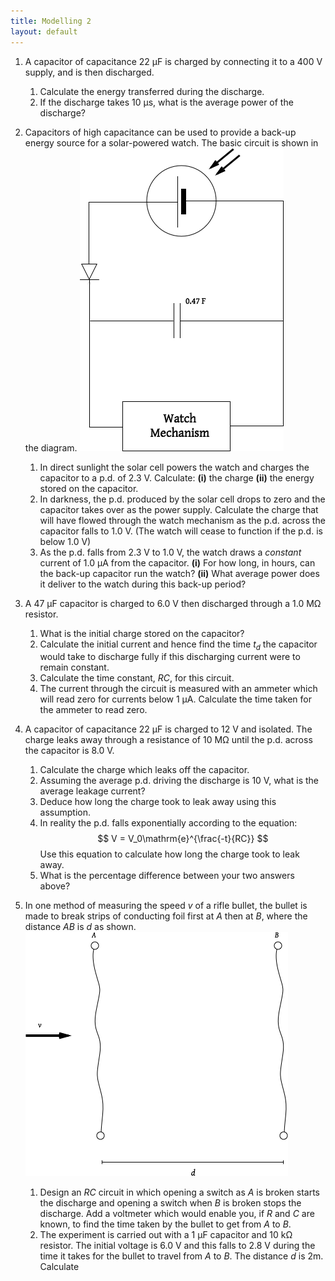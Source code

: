 ```yaml
---
title: Modelling 2
layout: default
---
```

1. A capacitor of capacitance 22 &micro;F is charged by connecting it to a 400 V supply, and is then discharged.
	1. Calculate the energy transferred during the discharge.
	1. If the discharge takes 10 &micro;s, what is the average power of the discharge?

1. Capacitors of high capacitance can be used to provide a back-up energy source for a solar-powered watch.  The basic circuit is shown in the diagram.
	![](img/solar-watch.png)
	1. In direct sunlight the solar cell powers the watch and charges the capacitor to a p.d. of 2.3 V.  Calculate: **(i)** the charge **(ii)** the energy stored on the capacitor.
	1. In darkness, the p.d. produced by the solar cell drops to zero and the capacitor takes over as the power supply.  Calculate the charge that will have flowed through the watch mechanism as the p.d. across the capacitor falls to 1.0 V. (The watch will cease to function if the p.d. is below 1.0 V)
	1. As the p.d. falls from 2.3 V to 1.0 V, the watch draws a *constant* current of 1.0 &micro;A from the capacitor. **(i)** For how long, in hours, can the back-up capacitor run the watch? **(ii)** What average power does it deliver to the watch during this back-up period?

1. A 47 &micro;F capacitor is charged to 6.0 V then discharged through a 1.0 M&Omega; resistor.
	1. What is the initial charge stored on the capacitor?
	1. Calculate the initial current and hence find the time *t<sub>d</sub>* the capacitor would take to discharge fully if this discharging current were to remain constant.
	1. Calculate the time constant, *RC*, for this circuit.
	1. The current through the circuit is measured with an ammeter which will read zero for currents below 1 &micro;A.  Calculate the time taken for the ammeter to read zero.

1. A capacitor of capacitance 22 &micro;F is charged to 12 V and isolated.  The charge leaks away through a resistance of 10 M&Omega; until the p.d. across the capacitor is 8.0 V.
	1. Calculate the charge which leaks off the capacitor.
	1. Assuming the average p.d. driving the discharge is 10 V, what is the average leakage current?
	1. Deduce how long the charge took to leak away using this assumption.
	1. In reality the p.d. falls exponentially according to the equation: $$ V = V_0\mathrm{e}^{\frac{-t}{RC}} $$ Use this equation to calculate how long the charge took to leak away.
	1. What is the percentage difference between your two answers above?

1. In one method of measuring the speed *v* of a rifle bullet, the bullet is made to break strips of conducting foil first at *A* then at *B*, where the distance *AB* is *d* as shown.
	![](img/bullet.png)
	1. Design an *RC* circuit in which opening a switch as *A* is broken starts the discharge and opening a switch when *B* is broken stops the discharge.  Add a voltmeter which would enable you, if *R* and *C* are known, to find the time taken by the bullet to get from *A* to *B*.
	1. The experiment is carried out with a 1 &micro;F capacitor and 10 k&Omega; resistor.  The initial voltage is 6.0 V and this falls to 2.8 V during the time it takes for the bullet to travel from *A* to *B*.  The distance *d* is 2m.  Calculate 

